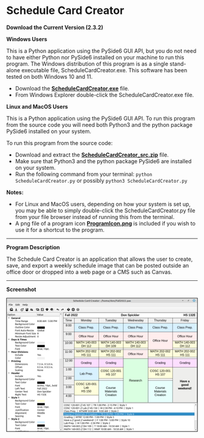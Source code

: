 # Schedule Card Creator

**Download the Current Version (2.3.2)**

**Windows Users**

This is a Python application using the PySide6 GUI API, but you do not need to have either Python nor PySide6 installed on your machine to run this program. The Windows distribution of this program is as a single stand-alone executable file, ScheduleCardCreator.exe.  This software has been tested on both Windows 10 and 11.

- Download the **[ScheduleCardCreator.exe](https://github.com/mathprofdes/Schedule-Card-Creator/releases/download/v2.3.2/ScheduleCardCreator.exe)** file.
- From Windows Explorer double-click the ScheduleCardCreator.exe file.

**Linux and MacOS Users**

This is a Python application using the PySide6 GUI API. To run this program from the source code you will need both Python3 and the python package PySide6 installed on your system.

To run this program from the source code:

- Download and extract the **[ScheduleCardCreator_src.zip](https://github.com/mathprofdes/Schedule-Card-Creator/releases/download/v2.3.2/ScheduleCardCreator_src.zip)** file.
- Make sure that Python3 and the python package PySide6 are installed on your system.
- Run the following command from your terminal: `python ScheduleCardCreator.py` or possibly `python3 ScheduleCardCreator.py`

**Notes:** 
- For Linux and MacOS users, depending on how your system is set up, you may be able to simply double-click the ScheduleCardCreator.py file from your file browser instead of running this from the terminal.
- A png file of a program icon **[ProgramIcon.png](https://github.com/mathprofdes/Schedule-Card-Creator/releases/download/v2.3.2/ProgramIcon.png)** is included if you wish to use it for a shortcut to the program.

---

**Program Description**

The Schedule Card Creator is an application that allows the user to create, save, and export a weekly schedule image that can be posted outside an office door or dropped into a web page or a CMS such as Canvas.

---

**Screenshot**

![Screenshot of program.](/Version_2_3_2/ScheduleCardCreatorPython.png)
